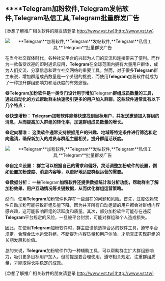 ## ****Telegram**加粉软件,**Telegram**发帖软件,**Telegram**私信工具,**Telegram**批量群发广告**

[😍想了解推广相关软件的朋友请登录 http://www.vst.tw](http://www.vst.tw)

 <center><img src="https://vst.tw/MP4/tuiguang/png/4.png" alt="**Telegram**加粉软件,**Telegram**发帖软件,**Telegram**私信工具,**Telegram**批量群发广告"></center>

在当今社交媒体时代，各种社交平台的兴起为人们的交流和连接带来了便利。而作为一款备受欢迎的即时通讯应用，**Telegram**在全球范围内拥有大量用户群体，成为人们交流、分享信息和建立社交网络的重要工具。然而，对于很多**Telegram**群主来说，增加群组成员数量是一个关键的挑战，而使用**Telegram**加粉软件就成为了一种提升群组影响力和活跃度的有效途径。

**😄**Telegram**加粉软件是一类专门设计用于增加**Telegram**群组成员数量的工具，通过自动化的方式帮助群主快速吸引更多的用户加入群聊。这些软件通常具有以下几个特点：**

**😄快速增粉： **Telegram**加粉软件能够快速找到目标用户，并发送邀请加入群组的消息，从而提高加入群组的转化率，加速群组成员数量的增长。**

**😄定向精准： 这类软件通常支持根据用户的兴趣、地域等特定条件进行筛选和定向邀请，确保新加入的成员与群组主题相关，提升群组活跃度。**

 <center><img src="https://vst.tw/MP4/tuiguang/png/0.png" alt="**Telegram**加粉软件,**Telegram**发帖软件,**Telegram**私信工具,**Telegram**批量群发广告"></center>

**😄自定义设置： 群主可以根据自己的需求和偏好，灵活调整加粉软件的设置，例如设置加粉速度、消息内容等，以更好地适应群组运营的需要。**

**😄数据分析： 一些**Telegram**加粉软件还提供数据统计和分析功能，帮助群主了解加粉效果、用户互动情况等关键数据，从而优化群组运营策略。**

然而，使用**Telegram**加粉软件也存在一些潜在的问题和风险。首先，过度依赖软件自动加粉可能导致群组质量下降，因为并非所有自动邀请的用户都会对群组内容感兴趣，这可能影响群组的活跃度和质量。其次，部分加粉软件可能存在违反**Telegram**平台规定的风险，一旦被平台封禁，可能对群组和个人造成损失。

因此，在使用**Telegram**加粉软件时，群主应谨慎选择合适的软件工具，遵守平台规定，合理合法地运营群组，不断提升内容质量和用户体验，才能真正实现群组的长期发展和价值。

总的来说，**Telegram**加粉软件作为一种辅助工具，可以帮助群主扩大群组影响力，吸引更多目标用户加入，但前提是要合理使用，遵守相关规定，注重群组质量，才能取得长期稳定的成效。

[😍想了解推广相关软件的朋友请登录 http://www.vst.tw](http://www.vst.tw)




